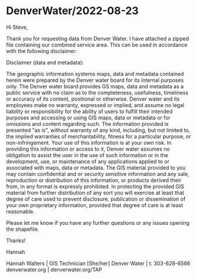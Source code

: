 # DenverWater/2022-08-23

Hi Steve,

Thank you for requesting data from Denver Water. I have attached a zipped file containing our combined service area. This can be used in accordance with the following disclaimer:

Disclaimer (data and metadata):

The geographic information systems maps, data and metadata contained herein were prepared by the Denver water board for its internal purposes only. The Denver water board provides GS maps, data and metadata as a public service with no claim as to the completeness, usefulness, timeliness or accuracy of its content, positional or otherwise. Denver water and its employees make no warranty, expressed or implied, and assume no legal liability or responsibility for the ability of users to fulfill their intended purposes and accessing or using GIS maps, data or metadata or for omissions and content regarding such. The information provided is presented "as is", without warranty of any kind, including, but not limited to, the implied warranties of merchantability, fitness for a particular purpose, or non-infringement. Your use of this information is at your own risk. In providing this information or access to it, Denver water assumes no obligation to assist the user in the use of such information or in the development, use, or maintenance of any applications applied to or associated with maps, data or metadata. The GIS material provided to you may contain confidential and or security sensitive information and any sale, reproduction or distribution of this information, or products derived their from, in any format is expressly prohibited. In protecting the provided GIS material from further distribution of any sort you will exercise at least that degree of care used to prevent disclosure, publication or dissemination of your own proprietary information, provided that degree of care is at least reasonable.

Please let me know if you have any further questions or any issues opening the shapefile.

Thanks!

Hannah

Hannah Walters | GIS Technician [She/her]
Denver Water | t: 303-628-6566
denverwater.org | denverwater.org/TAP
